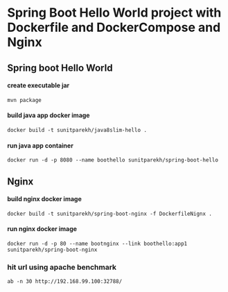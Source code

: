 # Spring Boot Hello World project with Dockerfile and DockerCompose and Nginx



## Spring boot Hello World

#### create executable jar

``` mvn package ```

#### build java app docker image

``` docker build -t sunitparekh/java8slim-hello . ```

#### run java app container

``` docker run -d -p 8080 --name boothello sunitparekh/spring-boot-hello ```



## Nginx

#### build nginx docker image

``` docker build -t sunitparekh/spring-boot-nginx -f DockerfileNignx .  ```

#### run nginx docker image

``` docker run -d -p 80 --name bootnginx --link boothello:app1 sunitparekh/spring-boot-nginx ```





### hit url using apache benchmark

``` ab -n 30 http://192.168.99.100:32788/ ```